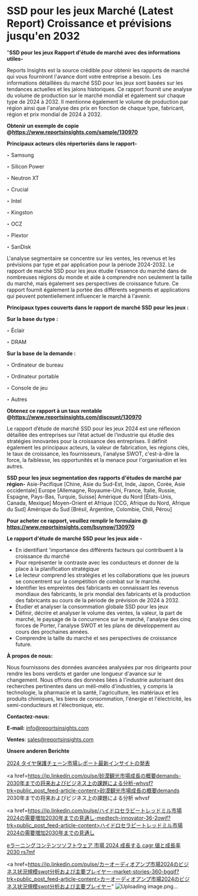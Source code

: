 # SSD pour les jeux Marché (Latest Report) Croissance et prévisions jusqu'en 2032

"<strong>SSD pour les jeux Rapport d'étude de marché avec des informations utiles-</strong>

Reports Insights est la source crédible pour obtenir les rapports de marché qui vous fourniront l'avance dont votre entreprise a besoin. Les informations détaillées du marché SSD pour les jeux sont basées sur les tendances actuelles et les jalons historiques. Ce rapport fournit une analyse du volume de production sur le marché mondial et également sur chaque type de 2024 à 2032. Il mentionne également le volume de production par région ainsi que l'analyse des prix en fonction de chaque type, fabricant, région et prix mondial de 2024 à 2032.

<strong><b>Obtenir un exemple de copie @</b></strong><a href=https://www.reportsinsights.com/sample/130970><strong><b>https://www.reportsinsights.com/sample/130970</b></strong></a>

<b>Principaux acteurs clés répertoriés dans le rapport-</b>

<b> </b>‣ Samsung

‣ Silicon Power

‣ Neutron XT

‣ Crucial

‣ Intel

‣ Kingston

‣ OCZ

‣ Plextor

‣ SanDisk

L'analyse segmentaire se concentre sur les ventes, les revenus et les prévisions par type et par application pour la période 2024-2032. Le rapport de marché SSD pour les jeux étudie l'essence du marché dans de nombreuses régions du monde et aide à comprendre non seulement la taille du marché, mais également ses perspectives de croissance future. Ce rapport fournit également la portée des différents segments et applications qui peuvent potentiellement influencer le marché à l'avenir.

<strong>Principaux types couverts dans le rapport de marché SSD pour les jeux :</strong>

<strong>Sur la base du type :</strong>

‣ Éclair

‣ DRAM

<strong>Sur la base de la demande :</strong>

‣ Ordinateur de bureau

‣ Ordinateur portable

‣ Console de jeu

‣ Autres

<strong><b>Obtenez ce rapport à un taux rentable @</b></strong><a href=https://www.reportsinsights.com/discount/130970><strong><b>https://www.reportsinsights.com/discount/130970</b></strong></a>

Le rapport d’étude de marché SSD pour les jeux 2024 est une réflexion détaillée des entreprises sur l’état actuel de l’industrie qui étudie des stratégies innovantes pour la croissance des entreprises. Il définit également les principaux acteurs, la valeur de fabrication, les régions clés, le taux de croissance, les fournisseurs, l'analyse SWOT, c'est-à-dire la force, la faiblesse, les opportunités et la menace pour l'organisation et les autres.

<strong>SSD pour les jeux segmentation des rapports d'études de marché par région-</strong>
Asie-Pacifique [Chine, Asie du Sud-Est, Inde, Japon, Corée, Asie occidentale]
Europe [Allemagne, Royaume-Uni, France, Italie, Russie, Espagne, Pays-Bas, Turquie, Suisse]
Amérique du Nord [États-Unis, Canada, Mexique]
Moyen-Orient et Afrique [CCG, Afrique du Nord, Afrique du Sud]
Amérique du Sud [Brésil, Argentine, Colombie, Chili, Pérou]

<strong>Pour acheter ce rapport, veuillez remplir le formulaire @   <a href=https://www.reportsinsights.com/buynow/130970>https://www.reportsinsights.com/buynow/130970</a></strong>

<strong>Le rapport d'étude de marché SSD pour les jeux aide -</strong>
<ul>
  <li>En identifiant 'importance des différents facteurs qui contribuent à la croissance du marché</li>
  <li>Pour représenter le contraste avec les conducteurs et donner de la place à la planification stratégique</li>
  <li>Le lecteur comprend les stratégies et les collaborations que les joueurs se concentrent sur la compétition de combat sur le marché.</li>
  <li>Identifier les empreintes des fabricants en connaissant les revenus mondiaux des fabricants, le prix mondial des fabricants et la production des fabricants au cours de la période de prévision de 2024 à 2032.</li>
  <li>Étudier et analyser la consommation globale SSD pour les jeux</li>
  <li>Définir, décrire et analyser le volume des ventes, la valeur, la part de marché, le paysage de la concurrence sur le marché, l'analyse des cinq forces de Porter, l'analyse SWOT et les plans de développement au cours des prochaines années.</li>
  <li>Comprendre la taille du marché et ses perspectives de croissance future.</li>
</ul>
<strong>À propos de nous:</strong>

Nous fournissons des données avancées analysées par nos dirigeants pour rendre les bons verdicts et garder une longueur d'avance sur le changement. Nous offrons des données liées à l'industrie autorisant des recherches pertinentes dans un méli-mélo d'industries, y compris la technologie, la pharmacie et la santé, l'agriculture, les matériaux et les produits chimiques, les biens de consommation, l'énergie et l'électricité, les semi-conducteurs et l'électronique, etc.

<strong>Contactez-nous:</strong>

<strong>E-mail:</strong> <a href=mailto:info@reportsinsights.com>info@reportsinsights.com</a>

<strong>Ventes</strong>: <a href=mailto:sales@reportsinsights.com>sales@reportsinsights.com</a>

<strong>Unsere anderen Berichte</strong>

<a href=https://www.linkedin.com/pulse/2024-タイヤ保護チェーン市場レポート最新インサイトの発表-healthscope-news-245-wk0vf/>2024 タイヤ保護チェーン市場レポート最新インサイトの発表</a>

<a href=https://jp.linkedin.com/pulse/砂漠観光市場成長の概要demands-2030年までの将来およびビジネス上の課題による分析-whvsf?trk=public_post_feed-article-content>砂漠観光市場成長の概要demands 2030年までの将来およびビジネス上の課題による分析 whvsf</a>

<a href=https://jp.linkedin.com/pulse/ハイドロセラピートレッドミル市場2024の需要増加2030年までの見通し-medtech-innovator-36-2owjf?trk=public_post_feed-article-content>ハイドロセラピートレッドミル市場2024の需要増加2030年までの見通し</a>

<a href=https://www.linkedin.com/pulse/eラーニングコンテンツソフトウェア-市場-2024-成長する-cagr-値と成長率-2030-rs7mf/>eラーニングコンテンツソフトウェア 市場 2024 成長する cagr 値と成長率 2030 rs7mf</a>

<a href=https://jp.linkedin.com/pulse/カーオーディオアンプ市場2024のビジネス状況規模swot分析および主要プレイヤー-market-stories-360-bgqif?trk=public_post_feed-article-content>カーオーディオアンプ市場2024のビジネス状況規模swot分析および主要プレイヤー</a>"
![Uploading image.png…]()
